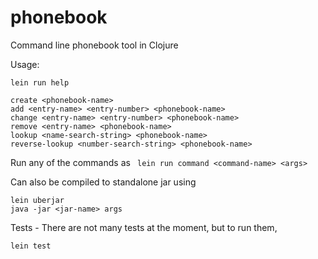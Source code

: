phonebook
=========

Command line phonebook tool in Clojure

Usage:

```
lein run help

create <phonebook-name>
add <entry-name> <entry-number> <phonebook-name>
change <entry-name> <entry-number> <phonebook-name>
remove <entry-name> <phonebook-name>
lookup <name-search-string> <phonebook-name>
reverse-lookup <number-search-string> <phonebook-name>

```

Run any of the commands as ``` lein run command <command-name> <args>```

Can also be compiled to standalone jar using

```
lein uberjar
java -jar <jar-name> args

```

Tests - There are not many tests at the moment, but to run them,

```
lein test
```
